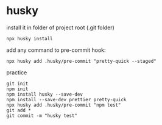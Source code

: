 # husky

install it in folder of project root (.git folder)

```shell
npx husky install
```

add any command to pre-commit hook:

```shell
npx husky add .husky/pre-commit "pretty-quick --staged"
```

practice

```shell
git init
npm init
npm install husky --save-dev
npm install --save-dev prettier pretty-quick
npx husky add .husky/pre-commit "npm test"
git add *
git commit -m "husky test"
```
